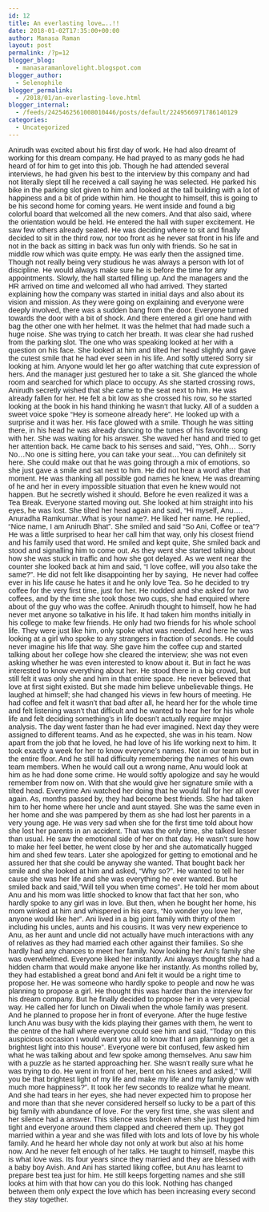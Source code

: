```yaml
---
id: 12
title: An everlasting love…..!!
date: 2018-01-02T17:35:00+00:00
author: Manasa Raman
layout: post
permalink: /?p=12
blogger_blog:
  - manasaramanlovelight.blogspot.com
blogger_author:
  - Selenophile
blogger_permalink:
  - /2018/01/an-everlasting-love.html
blogger_internal:
  - /feeds/2425462561008010446/posts/default/2249566971786140129
categories:
  - Uncategorized
---
```

<div dir="ltr" style="text-align: left;">
  <div>
    <span style="font-family: &quot;calibri&quot; , sans-serif; font-size: 11pt;">Anirudh was excited about his first day of work. He had also dreamt of working for this dream company. He had prayed to as many gods he had heard of for him to get into this job. Though he had attended several interviews, he had given his best to the interview by this company and had not literally slept till he received a call saying he was selected. He parked his bike in the parking slot given to him and looked at the tall building with a lot of happiness and a bit of pride within him. He thought to himself, this is going to be his second home for coming years. He went inside and found a big colorful board that welcomed all the new comers. And that also said, where the orientation would be held. He entered the hall with super excitement. He saw few others already seated. He was deciding where to sit and finally decided to sit in the third row, nor too front as he never sat front in his life and not in the back as sitting in back was fun only with friends. So he sat in middle row which was quite empty. He was early then the assigned time. Though not really being very studious he was always a person with lot of discipline. He would always make sure he is before the time for any appointments. Slowly, the hall started filling up. And the managers and the HR arrived on time and welcomed all who had arrived. They started explaining how the company was started in initial days and also about its vision and mission. As they were going on explaining and everyone were deeply involved, there was a sudden bang from the door. Everyone turned towards the door with a bit of shock. And there entered a girl one hand with bag the other one with her helmet. It was the helmet that had made such a huge noise. She was trying to catch her breath. It was clear she had rushed from the parking slot. The one who was speaking looked at her with a question on his face. She looked at him and tilted her head slightly and gave the cutest smile that he had ever seen in his life. And softly uttered Sorry sir looking at him. Anyone would let her go after watching that cute expression of hers. And the manager just gestured her to take a sit. She glanced the whole room and searched for which place to occupy. As she started crossing rows, Anirudh secretly wished that she came to the seat next to him. He was already fallen for her. He felt a bit low as she crossed his row, so he started looking at the book in his hand thinking he wasn’t that lucky. All of a sudden a sweet voice spoke “Hey is someone already here”. He looked up with a surprise and it was her. His face glowed with a smile. Though he was sitting there, in his head he was already dancing to the tunes of his favorite song with her. She was waiting for his answer. She waved her hand and tried to get her attention back. He came back to his senses and said, “Yes, Ohh… Sorry No…No one is sitting here, you can take your seat…You can definitely sit here. She could make out that he was going through a mix of emotions, so she just gave a smile and sat next to him. He did not hear a word after that moment. He was thanking all possible god names he knew, He was dreaming of he and her in every impossible situation that even he knew would not happen. But he secretly wished it should. Before he even realized it was a Tea Break. Everyone started moving out. She looked at him straight into his eyes, he was lost. She tilted her head again and said, “Hi myself, Anu…. Anuradha Ramkumar..What is your name?. He liked her name. He replied, “Nice name, I am Anirudh Bhat”. She smiled and said “So Ani, Coffee or tea”? He was a little surprised to hear her call him that way, only his closest friend and his family used that word. He smiled and kept quite, She smiled back and stood and signalling him to come out. As they went she started talking about how she was stuck in traffic and how she got delayed. As we went near the counter she looked back at him and said, “I love coffee, will you also take the same?”. He did not felt like disappointing her by saying,</span><span style="font-family: &quot;calibri&quot; , sans-serif; font-size: 11pt;">&nbsp; He</span><span style="font-family: &quot;calibri&quot; , sans-serif; font-size: 11pt;">&nbsp;never had coffee ever in his life cause he hates it and he only love Tea. So he decided to try coffee for the very first time, just for her. He nodded and she asked for two coffees, and by the time she took those two cups, she had enquired where about of the guy who was the coffee. Anirudh thought to himself, how he had never met anyone so talkative in his life. It had taken him months initially in his college to make few friends. He only had two friends for his whole school life. They were just like him, only spoke what was needed. And here he was looking at a girl who spoke to any strangers in fraction of seconds. He could never imagine his life that way. She gave him the coffee cup and started talking about her college how she cleared the interview; she was not even asking whether he was even interested to know about it. But in fact he was interested to know everything about her. He stood there in a big crowd, but still felt it was only she and him in that entire space. He never believed that love at first sight existed. But she made him believe unbelievable things. He laughed at himself; she had changed his views in few hours of meeting. He had coffee and felt it wasn’t that bad after all, he heard her for the whole time and felt listening wasn’t that difficult and he wanted to hear her for his whole life and felt deciding something’s in life doesn’t actually require major analysis. The day went faster than he had ever imagined. Next day they were assigned to different teams. And as he expected, she was in his team. Now apart from the job that he loved, he had love of his life working next to him. It took exactly a week for her to know everyone’s names. Not in our team but in the entire floor. And he still had difficulty remembering the names of his own team members. When he would call out a wrong name, Anu would look at him as he had done some crime. He would softly apologize and say he would remember from now on. With that she would give her signature smile with a tilted head. Everytime Ani watched her doing that he would fall for her all over again. As, months passed by, they had become best friends. She had taken him to her home where her uncle and aunt stayed. She was the same even in her home and she was pampered by them as she had lost her parents in a very young age. He was very sad when she for the first time told about how she lost her parents in an accident. That was the only time, she talked lesser than usual. He saw the emotional side of her on that day. He wasn’t sure how to make her feel better, he went close by her and she automatically hugged him and shed few tears. Later she apologized for getting to emotional and he assured her that she could be anyway she wanted. That bought back her smile and she looked at him and asked, “Why so?”. He wanted to tell her cause she was her life and she was everything he ever wanted. But he smiled back and said,”Will tell you when time comes”. He told her mom about Anu and his mom was little shocked to know that fact that her son, who hardly spoke to any girl was in love. But then, when he bought her home, his mom winked at him and whispered in his ears, “No wonder you love her, anyone would like her”. Ani lived in a big joint family with thirty of them including his uncles, aunts and his cousins. It was very new experience to Anu, as her aunt and uncle did not actually have much interactions with any of relatives as they had married each other against their families. So she hardly had any chances to meet her family. Now looking her Ani’s family she was overwhelmed. Everyone liked her instantly. Ani always thought she had a hidden charm that would make anyone like her instantly. As months rolled by, they had established a great bond and Ani felt it would be a right time to propose her. He was someone who hardly spoke to people and now he was planning to propose a girl. He thought this was harder than the interview for his dream company. But he finally decided to propose her in a very special way. He called her for lunch on Diwali when the whole family was present. And he planned to propose her in front of everyone. After the huge festive lunch Anu was busy with the kids playing their games with them, he went to the centre of the hall where everyone could see him and said, “Today on this auspicious occasion I would want you all to know that I am planning to get a brightest light into this house”. Everyone were bit confused, few asked him what he was talking about and few spoke among themselves. Anu saw him with a puzzle as he started approaching her. She wasn’t really sure what he was trying to do. He went in front of her, bent on his knees and asked,” Will you be that brightest light of my life and make my life and my family glow with much more happiness?”. It took her few seconds to realize what he meant. And she had tears in her eyes, she had never expected him to propose her and more than that she never considered herself so lucky to be a part of this big family with abundance of love. For the very first time, she was silent and her silence had a answer. This silence was broken when she just hugged him tight and everyone around them clapped and cheered them up. They got married within a year and she was filled with lots and lots of love by his whole family. And he heard her whole day not only at work but also at his home now. And he never felt enough of her talks. He taught to himself, maybe this is what love was. Its four years since they married and they are blessed with a baby boy Avish. And Ani has started liking coffee, but Anu has learnt to prepare best tea just for him. He still keeps forgetting names and she still looks at him with that how can you do this look. Nothing has changed between them only expect the love which has been increasing every second they stay together.</span>
  </div>
</div>